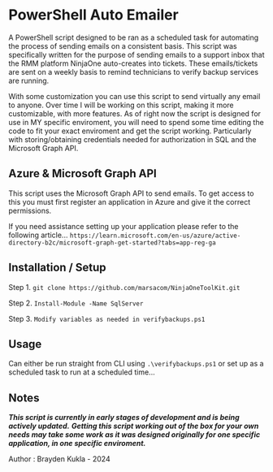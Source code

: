 # PowerShell Auto Emailer

A PowerShell script designed to be ran as a scheduled task for automating the process of sending emails on a consistent basis. This script was specifically written for the purpose of sending emails to a support inbox that the RMM platform NinjaOne auto-creates into tickets. These emails/tickets are sent on a weekly basis to remind technicians to verify backup services are running. 

With some customization you can use this script to send virtually any email to anyone. Over time I will be working on this script, making it more customizable, with more features. As of right now the script is designed for use in MY specific enviroment, you will need to spend some time editing the code to fit your exact enviroment and get the script working. Particularly with storing/obtaining credentials needed for authorization in SQL and the Microsoft Graph API.

## Azure & Microsoft Graph API

This script uses the Microsoft Graph API to send emails. To get access to this you must first register an application in Azure and give it the correct permissions.

If you need assistance setting up your application please refer to the following article...
``https://learn.microsoft.com/en-us/azure/active-directory-b2c/microsoft-graph-get-started?tabs=app-reg-ga``

## Installation / Setup

Step 1. ``git clone https://github.com/marsacom/NinjaOneToolKit.git``

Step 2. ``Install-Module -Name SqlServer``

Step 3. ``Modify variables as needed in verifybackups.ps1``

## Usage

Can either be run straight from CLI using ``.\verifybackups.ps1`` or set up as a scheduled task to run at a scheduled time...

## Notes

***This script is currently in early stages of development and is being actively updated.*** 
***Getting this script working out of the box for your own needs may take some work as it was designed originally for one specific application, in one specific enviroment.***

Author : Brayden Kukla - 2024
